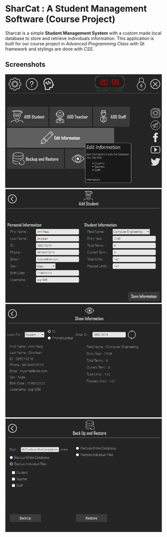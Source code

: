 # SharCat : A Student Management Software (Course Project)
Sharcat is a simple **Student Management System** with a custom made local database to store and retrieve individuals information. This application is built for our course project in _Advanced Programming Class_ with Qt framework and stylings are done with _CSS_. 


## Screenshots
![](Screenshots/000.png)
![](Screenshots/001.png)
![](Screenshots/002.png)
![](Screenshots/003.png)